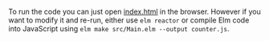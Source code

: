 To run the code you can just open [index.html](index.html) in the browser. However if you want to modify it and re-run,
either use `elm reactor` or compile Elm code into JavaScript using `elm make src/Main.elm --output counter.js`.
